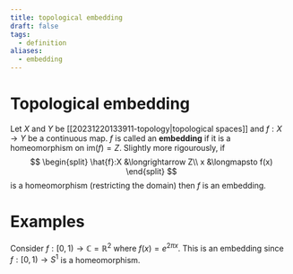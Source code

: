 ```yaml
---
title: topological embedding
draft: false
tags:
  - definition
aliases:
  - embedding
---
```

# Topological embedding
Let $X$ and $Y$ be [[20231220133911-topology|topological spaces]] and $f: X \to Y$ be a continuous map. 
$f$ is called an **embedding** if it is a homeomorphism on $\text{im}(f)=Z$. 
Slightly more rigourously, if 
$$ 
\begin{split}
\hat{f}:X &\longrightarrow Z\\
x &\longmapsto f(x)
\end{split}
$$
is a homeomorphism (restricting the domain) then $f$ is an embedding. 

# Examples
Consider $f:[0, 1) \to \mathbb{C} = \mathbb{R}^2$ where $f(x) = e^{2\pi x}$. 
This is an embedding since $f:[0,1) \to S^1$ is a homeomorphism. 